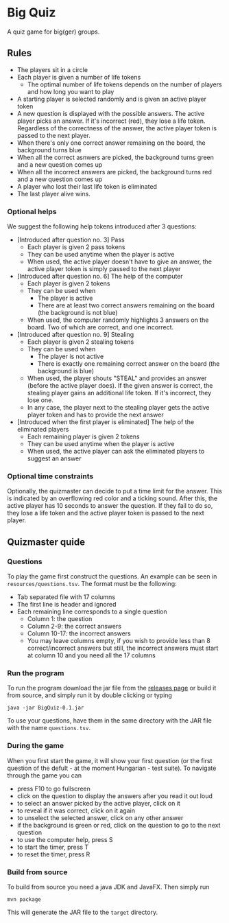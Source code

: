# Big Quiz

A quiz game for big(ger) groups.

## Rules

* The players sit in a circle
* Each player is given a number of life tokens
  * The optimal number of life tokens depends on the number of players and how long
    you want to play
* A starting player is selected randomly and is given an active player token
* A new question is displayed with the possible answers. The active player picks an answer.
  If it's incorrect (red), they lose a life token. Regardless of the correctness of the answer,
  the active player token is passed to the next player.
* When there's only one correct answer remaining on the board, the background turns blue
* When all the correct asnwers are picked, the background turns green and a new question comes up
* When all the incorrect answers are picked, the background turns red and a new question comes up
* A player who lost their last life token is eliminated
* The last player alive wins.

### Optional helps

We suggest the following help tokens introduced after 3 questions:

* [Introduced after question no. 3] Pass
  * Each player is given 2 pass tokens
  * They can be used anytime when the player is active
  * When used, the active player doesn't have to give an answer, the active player
    token is simply passed to the next player
* [Introduced after question no. 6] The help of the computer
  * Each player is given 2 tokens
  * They can be used when
    * The player is active
    * There are at least two correct answers remaining on the board (the background is not blue)
  * When used, the computer randomly highlights 3 answers on the board.
    Two of which are correct, and one incorrect.
* [Introduced after question no. 9] Stealing
  * Each player is given 2 stealing tokens
  * They can be used when
    * The player is not active
    * There is exactly one remaining correct answer on the board (the background is blue)
  * When used, the player shouts "STEAL" and provides an answer (before the active player does).
    If the given answer is correct, the stealing player gains an additional life token.
    If it's incorrect, they lose one.
  * In any case, the player next to the stealing player gets the active player token and
    has to provide the next answer
* [Introduced when the first player is eliminated] The help of the eliminated players
  * Each remaining player is given 2 tokens
  * They can be used anytime when the player is active
  * When used, the active player can ask the eliminated players to suggest an answer

### Optional time constraints

Optionally, the quizmaster can decide to put a time limit for the answer.
This is indicated by an overflowing red color and a ticking sound.
After this, the active player has 10 seconds to answer the question.
If they fail to do so, they lose a life token and the active player token
is passed to the next player.

## Quizmaster quide

### Questions

To play the game first construct the questions. An example can be seen in `resources/questions.tsv`.
The format must be the following:

* Tab separated file with 17 columns
* The first line is header and ignored
* Each remaining line corresponds to a single question
  * Column 1: the question
  * Column 2-9: the correct answers
  * Column 10-17: the incorrect answers
  * You may leave columns empty, if you wish to provide less than 8 correct/incorrect answers
    but still, the incorrect answers must start at column 10 and you need all the 17 columns

### Run the program

To run the program download the jar file from the [releases page](https://github.com/gnvk/BigQuiz/releases) 
or build it from source, and simply run it by double clicking or typing

```shell
java -jar BigQuiz-0.1.jar
```

To use your questions, have them in the same directory with the JAR file with the
name `questions.tsv`.

### During the game

When you first start the game, it will show your first question (or the first question
of the defult - at the moment Hungarian - test suite). To navigate through the game you can

* press F10 to go fullscreen
* click on the question to display the answers after you read it out loud
* to select an answer picked by the active player, click on it
* to reveal if it was correct, click on it again
* to unselect the selected answer, click on any other answer
* if the background is green or red, click on the question to go to the next question
* to use the computer help, press S
* to start the timer, press T
* to reset the timer, press R

### Build from source

To build from source you need a java JDK and JavaFX. Then simply run

```shell
mvn package
```

This will generate the JAR file to the `target` directory.
